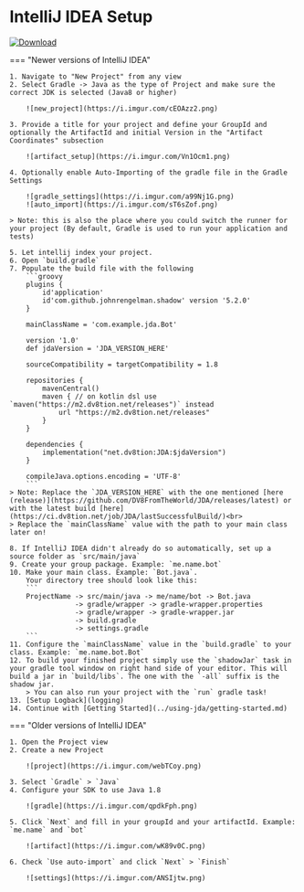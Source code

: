 # IntelliJ IDEA Setup

[ ![Download](https://shields.io/maven-metadata/v?metadataUrl=https%3A%2F%2Fm2.dv8tion.net%2Freleases%2Fnet%2Fdv8tion%2FJDA%2Fmaven-metadata.xml&color=informational&label=Download&style=for-the-badge) ](https://ci.dv8tion.net/job/JDA/lastSuccessfulBuild/)

=== "Newer versions of IntelliJ IDEA"

    1. Navigate to "New Project" from any view
    2. Select Gradle -> Java as the type of Project and make sure the correct JDK is selected (Java8 or higher)

        ![new_project](https://i.imgur.com/cEOAzz2.png)

    3. Provide a title for your project and define your GroupId and optionally the ArtifactId and initial Version in the "Artifact Coordinates" subsection

        ![artifact_setup](https://i.imgur.com/Vn1Ocm1.png)

    4. Optionally enable Auto-Importing of the gradle file in the Gradle Settings

        ![gradle_settings](https://i.imgur.com/a99Nj1G.png)
        ![auto_import](https://i.imgur.com/sT6sZof.png)

    > Note: this is also the place where you could switch the runner for your project (By default, Gradle is used to run your application and tests)

    5. Let intellij index your project.
    6. Open `build.gradle`
    7. Populate the build file with the following
        ```groovy
        plugins {
            id'application'
            id'com.github.johnrengelman.shadow' version '5.2.0'
        }
        
        mainClassName = 'com.example.jda.Bot'
        
        version '1.0'
        def jdaVersion = 'JDA_VERSION_HERE'
        
        sourceCompatibility = targetCompatibility = 1.8
        
        repositories {
            mavenCentral()
            maven { // on kotlin dsl use `maven("https://m2.dv8tion.net/releases")` instead
                url "https://m2.dv8tion.net/releases"
            }
        }
        
        dependencies {
            implementation("net.dv8tion:JDA:$jdaVersion")
        }
        
        compileJava.options.encoding = 'UTF-8'
        ```
    > Note: Replace the `JDA_VERSION_HERE` with the one mentioned [here (release)](https://github.com/DV8FromTheWorld/JDA/releases/latest) or with the latest build [here](https://ci.dv8tion.net/job/JDA/lastSuccessfulBuild/)<br>
    > Replace the `mainClassName` value with the path to your main class later on! 

    8. If IntelliJ IDEA didn't already do so automatically, set up a source folder as `src/main/java`
    9. Create your group package. Example: `me.name.bot`
    10. Make your main class. Example: `Bot.java`.
        Your directory tree should look like this:
        ```
        ProjectName -> src/main/java -> me/name/bot -> Bot.java
                    -> gradle/wrapper -> gradle-wrapper.properties
                    -> gradle/wrapper -> gradle-wrapper.jar
                    -> build.gradle
                    -> settings.gradle
        ```
    11. Configure the `mainClassName` value in the `build.gradle` to your class. Example: `me.name.bot.Bot`
    12. To build your finished project simply use the `shadowJar` task in your gradle tool window on right hand side of your editor. This will build a jar in `build/libs`. The one with the `-all` suffix is the shadow jar.
        > You can also run your project with the `run` gradle task!
    13. [Setup Logback](logging)
    14. Continue with [Getting Started](../using-jda/getting-started.md)


=== "Older versions of IntelliJ IDEA"

    1. Open the Project view
    2. Create a new Project

        ![project](https://i.imgur.com/webTCoy.png)

    3. Select `Gradle` > `Java`
    4. Configure your SDK to use Java 1.8

        ![gradle](https://i.imgur.com/qpdkFph.png)

    5. Click `Next` and fill in your groupId and your artifactId. Example: `me.name` and `bot`

        ![artifact](https://i.imgur.com/wK89v0C.png)

    6. Check `Use auto-import` and click `Next` > `Finish`

        ![settings](https://i.imgur.com/ANSIjtw.png)
        